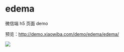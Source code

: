 # edema
<p>微信端 h5 页面 demo</p>
<p>预览：<a href='http://demo.xiaowiba.com/demo/edema/edema/' target='_blank'>http://demo.xiaowiba.com/demo/edema/edema/</a></p>

<img src='http://images.xiaowiba.com/19-1-4/20247782.jpg'>
